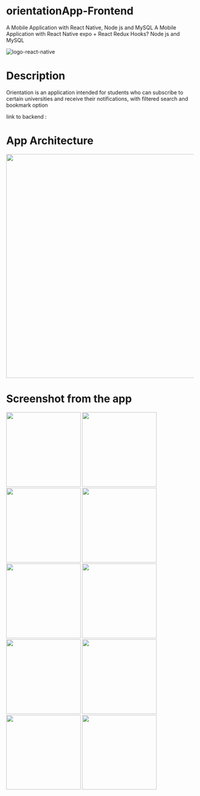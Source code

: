 # orientationApp-Frontend
A Mobile Application with React Native, Node js and MySQL
A Mobile Application with React Native expo + React Redux Hooks? Node js and MySQL 


  
 ![logo-react-native](https://user-images.githubusercontent.com/32685586/128486326-007fc7f3-3ac6-44af-90e3-a858bc509599.png)

# Description
Orientation is an application intended for students who can subscribe to certain universities
and receive their notifications, with filtered search and bookmark option

link to backend : 

# App Architecture

<img src="https://user-images.githubusercontent.com/32685586/128605065-3b2ae82a-54e2-4909-8925-3ebb92d5d0d0.png" width="600" >

# Screenshot from the app
<div flexDirection='row'>
<img src="https://user-images.githubusercontent.com/32685586/128486997-76f15637-a40f-44a1-a584-f8896c2d27b2.jpeg" width="200" >
<img src="https://user-images.githubusercontent.com/32685586/128487031-d0c82c9b-6206-4ad6-a5b8-213b7f7e2058.jpeg" width="200" >
<img src="https://user-images.githubusercontent.com/32685586/128487056-39ee5b79-77cd-43fa-acf2-881bfdb66a95.jpeg" width="200" >
<img src="https://user-images.githubusercontent.com/32685586/128487084-fb9aef52-5538-4943-a90f-4833d79f0bdd.jpeg" width="200" >
<img src="https://user-images.githubusercontent.com/32685586/128487092-e471f051-9f3a-4c29-823a-a86b3b2d3915.jpeg" width="200" >
<img src="https://user-images.githubusercontent.com/32685586/128487101-6ac9c09b-d649-4dc0-92ea-6e4e6e6f2ce7.jpeg" width="200" >
<img src="https://user-images.githubusercontent.com/32685586/128487110-2e6e4cc0-465d-4326-8012-bb4079853160.jpeg" width="200" >
<img src="https://user-images.githubusercontent.com/32685586/128487235-a34d65de-a26c-4b0e-8018-ae728406527a.jpeg" width="200" >
<img src="https://user-images.githubusercontent.com/32685586/128487242-585958ec-f39d-49c3-9959-e575f2e7eb38.jpeg" width="200" >
<img src="https://user-images.githubusercontent.com/32685586/128487633-7c93af50-635d-4a1e-a0da-e9b1643c1abf.jpeg" width="200" >
</div>
